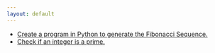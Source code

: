 ```yaml
---
layout: default
---
```




* [Create a program in Python to generate the Fibonacci Sequence.](https://github.com/rocks2021/rockspython/blob/main/project_1_generate_fibonacci_sequence.ipynb)
* [Check if an integer is a prime.](https://github.com/rocks2021/rockspython/blob/main/project_4_check_if_an_integer_is_a_prime.ipynb)